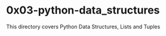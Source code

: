<h1>0x03-python-data_structures</h1>
<p>This directory covers Python Data Structures, Lists and Tuples</p>
